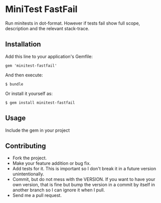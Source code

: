 # MiniTest FastFail

Run minitests in dot-format. However if tests fail show full scope, description and the relevant stack-trace.

## Installation

Add this line to your application's Gemfile:

    gem 'minitest-fastfail'

And then execute:

    $ bundle

Or install it yourself as:

    $ gem install minitest-fastfail

## Usage

Include the gem in your project

## Contributing

* Fork the project.
* Make your feature addition or bug fix.
* Add tests for it. This is important so I don't break it in a future version unintentionally.
* Commit, but do not mess with the VERSION. If you want to have your own version, that is fine but bump the version in a commit by itself in another branch so I can ignore it when I pull.
* Send me a pull request.
